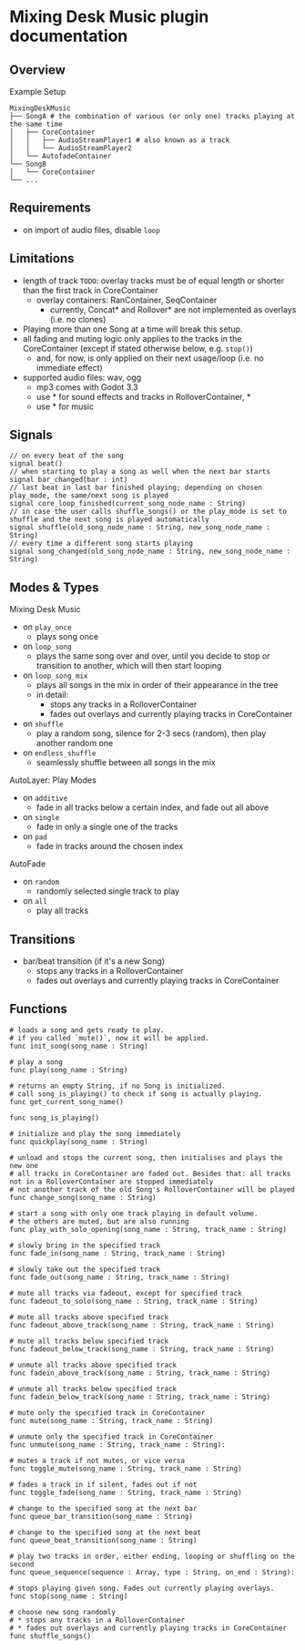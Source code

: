 Mixing Desk Music plugin documentation
======================================


Overview
--------

Example Setup  
```
MixingDeskMusic
├── SongA # the combination of various (or only one) tracks playing at the same time
│   ├── CoreContainer
│   │   ├── AudioStreamPlayer1 # also known as a track
│   │   └── AudioStreamPlayer2
│   └── AutofadeContainer
└── SongB
│   └── CoreContainer
└── ...
```


Requirements
------------

* on import of audio files, disable `loop`


Limitations
-----------

* length of track `TODO`: overlay tracks must be of equal length or shorter than the first track in CoreContainer
  * overlay containers: RanContainer, SeqContainer
    * currently, Concat* and Rollover* are not implemented as overlays (i.e. no clones)
* Playing more than one Song at a time will break this setup.
* all fading and muting logic only applies to the tracks in the CoreContainer (except if stated otherwise below, e.g. `stop()`)
  * and, for now, is only applied on their next usage/loop (i.e. no immediate effect)
* supported audio files: wav, ogg
  * mp3 comes with Godot 3.3
  * use * for sound effects and tracks in RolloverContainer, *
  * use * for music


Signals
-------

```gdscript
// on every beat of the song
signal beat()
// when starting to play a song as well when the next bar starts
signal bar_changed(bar : int)
// last beat in last bar finished playing; depending on chosen play_mode, the same/next song is played
signal core_loop_finished(current_song_node_name : String)
// in case the user calls shuffle_songs() or the play_mode is set to shuffle and the next song is played automatically
signal shuffle(old_song_node_name : String, new_song_node_name : String)
// every time a different song starts playing
signal song_changed(old_song_node_name : String, new_song_node_name : String)
```


Modes & Types
-------------

Mixing Desk Music
* on `play_once`
  * plays song once
* on `loop_song`
  * plays the same song over and over, until you decide to stop or transition to another, which will then start looping
* on `loop_song_mix`
  * plays all songs in the mix in order of their appearance in the tree
  * in detail:
    * stops any tracks in a RolloverContainer
    * fades out overlays and currently playing tracks in CoreContainer
* on `shuffle`
  * play a random song, silence for 2-3 secs (random), then play another random one
* on `endless_shuffle`
  * seamlessly shuffle between all songs in the mix

AutoLayer: Play Modes
* on `additive`
  * fade in all tracks below a certain index, and fade out all above
* on `single`
  * fade in only a single one of the tracks
* on `pad`
  * fade in tracks around the chosen index

AutoFade
* on `random`
  * randomly selected single track to play
* on `all`
  * play all tracks


Transitions
-----------

* bar/beat transition (if it's a new Song)
  * stops any tracks in a RolloverContainer
  * fades out overlays and currently playing tracks in CoreContainer


Functions
---------

```gdscript
# loads a song and gets ready to play.
# if you called `mute()`, now it will be applied.
func init_song(song_name : String)
```

```gdscript
# play a song
func play(song_name : String)
```

```gdscript
# returns an empty String, if no Song is initialized.
# call song_is_playing() to check if song is actually playing.
func get_current_song_name()
```

```gdscript
func song_is_playing()
```

```gdscript
# initialize and play the song immediately
func quickplay(song_name : String)
```

```gdscript
# unload and stops the current song, then initialises and plays the new one
# all tracks in CoreContainer are faded out. Besides that: all tracks not in a RolloverContainer are stopped immediately
# not another track of the old Song's RolloverContainer will be played
func change_song(song_name : String)
```

```gdscript
# start a song with only one track playing in default volume.
# the others are muted, but are also running
func play_with_solo_opening(song_name : String, track_name : String)
```

```gdscript
# slowly bring in the specified track
func fade_in(song_name : String, track_name : String)
```

```gdscript
# slowly take out the specified track
func fade_out(song_name : String, track_name : String)
```

```gdscript
# mute all tracks via fadeout, except for specified track
func fadeout_to_solo(song_name : String, track_name : String)
```

```gdscript
# mute all tracks above specified track
func fadeout_above_track(song_name : String, track_name : String)
```

```gdscript
# mute all tracks below specified track
func fadeout_below_track(song_name : String, track_name : String)
```

```gdscript
# unmute all tracks above specified track
func fadein_above_track(song_name : String, track_name : String)
```

```gdscript
# unmute all tracks below specified track
func fadein_below_track(song_name : String, track_name : String)
```

```gdscript
# mute only the specified track in CoreContainer
func mute(song_name : String, track_name : String)
```

```gdscript
# unmute only the specified track in CoreContainer
func unmute(song_name : String, track_name : String):
```

```gdscript
# mutes a track if not mutes, or vice versa
func toggle_mute(song_name : String, track_name : String)
```

```gdscript
# fades a track in if silent, fades out if not
func toggle_fade(song_name : String, track_name : String)
```

```gdscript
# change to the specified song at the next bar
func queue_bar_transition(song_name : String)
```

```gdscript
# change to the specified song at the next beat
func queue_beat_transition(song_name : String)
```

```gdscript
# play two tracks in order, either ending, looping or shuffling on the second
func queue_sequence(sequence : Array, type : String, on_end : String):
```

```gdscript
# stops playing given song. Fades out currently playing overlays.
func stop(song_name : String)
```

```gdscript
# choose new song randomly
# * stops any tracks in a RolloverContainer
# * fades out overlays and currently playing tracks in CoreContainer
func shuffle_songs()
```
